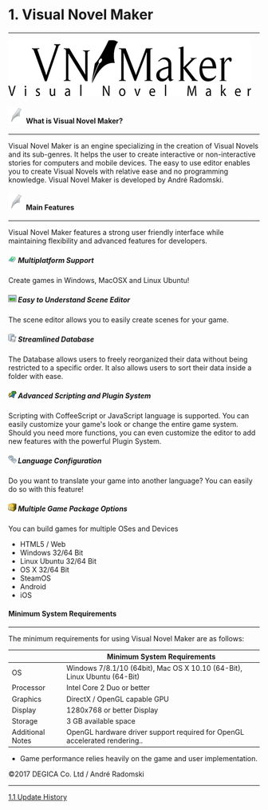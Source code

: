 # 1. Visual Novel Maker

---

![](resources/A2B86140CF376B7CFDD17F8E17FD6101.png)

#### ![](resources/202E6559154CB7974E55B61DC9344BF6.png) What is Visual Novel Maker?

---

Visual Novel Maker is an engine specializing in the creation of Visual Novels and its sub-genres. It helps the user to create interactive or non-interactive stories for computers and mobile devices. The easy to use editor enables you to create Visual Novels with relative ease and no programming knowledge. Visual Novel Maker is developed by André Radomski.

#### ![](resources/202E6559154CB7974E55B61DC9344BF6.png) Main Features

---

Visual Novel Maker features a strong user friendly interface while maintaining flexibility and advanced features for developers.

##### ![](resources/98FFB71AED9925480ECFC5AED3A1BA47.png) Multiplatform Support

Create games in Windows, MacOSX and Linux Ubuntu!

##### ![](resources/D7AABA736C50BAA3277D30423482E097.png) Easy to Understand Scene Editor

The scene editor allows you to easily create scenes for your game.

##### ![](resources/4AB3ADF1F8095229BFB492C946E8EE1B.png) Streamlined Database

The Database allows users to freely reorganized their data without being restricted to a specific order. It also allows users to sort their data inside a folder with ease.

##### ![](resources/687DF77A9477639363855E9F65FEC11E.png) Advanced Scripting and Plugin System

Scripting with CoffeeScript or JavaScript language is supported. You can easily customize your game's look or change the entire game system. Should you need more functions, you can even customize the editor to add new features with the powerful Plugin System.

##### ![](resources/3E64202D67916A8F48D2F8367FD28371.png) Language Configuration

Do you want to translate your game into another language? You can easily do so with this feature!

##### ![](resources/C70D6836B03710938553995EB5F5A640.png) Multiple Game Package Options

You can build games for multiple OSes and Devices

* HTML5 / Web
* Windows 32/64 Bit
* Linux Ubuntu 32/64 Bit
* OS X 32/64 Bit
* SteamOS
* Android
* iOS

#### Minimum System Requirements

---

The minimum requirements for using Visual Novel Maker are as follows:

||Minimum System Requirements|
|---|---|
|OS|Windows 7/8.1/10 (64bit), Mac OS X 10.10 (64-Bit), Linux Ubuntu (64-Bit)|
|Processor|Intel Core 2 Duo or better|
|Graphics|DirectX / OpenGL capable GPU|
|Display|1280x768 or better Display|
|Storage|3 GB available space|
|Additional Notes|OpenGL hardware driver support required for OpenGL accelerated rendering..|

* Game performance relies heavily on the game and user implementation.

©2017 DEGICA Co. Ltd / André Radomski

---
[1.1 Update History](/1.1%20Update%20History.md)
